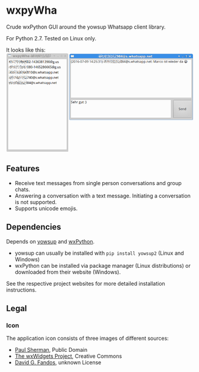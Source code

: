 # wxpyWha

Crude wxPython GUI around the yowsup Whatsapp client library.

For Python 2.7. Tested on Linux only.

It looks like this:
![Screenshot](/screenshot.png?raw=true "Screenshot")

## Features

 *  Receive text messages from single person conversations and group chats.
 *  Answering a conversation with a text message. Initiating a conversation is not supported.
 *  Supports unicode emojis.

## Dependencies

Depends on [yowsup](https://github.com/tgalal/yowsup) and [wxPython](https://www.wxpython.org).

* yowsup can usually be installed with `pip install yowsup2` (Linux and Windows)
* wxPython can be installed via package manager (Linux distributions) or downloaded from their website (Windows).

See the respective project websites for more detailed installation instructions.

## Legal

### Icon
The application icon consists of three images of different sources:

* [Paul Sherman](http://www.wpclipart.com/animals/snake/snake_clipart/snake_nervous_cartoon.png.html), Public Domain
* [The wxWidgets Project](https://commons.wikimedia.org/wiki/File:WxWidgets.svg), Creative Commons
* [David G. Fandos](https://github.com/davidgfnet/whatsapp-purple/raw/master/whatsapp48.png), unknown License
